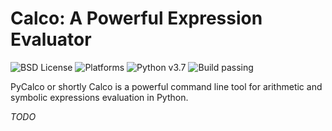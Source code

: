# Calco: A Powerful Expression Evaluator

![BSD License](https://img.shields.io/github/license/trabdlkarim/pycalco) ![Platforms](https://img.shields.io/powershellgallery/p/DNS.1.1.1.1)
![Python v3.7](https://img.shields.io/github/pipenv/locked/python-version/metabolize/rq-dashboard-on-heroku) ![Build passing](https://img.shields.io/github/workflow/status/actions/toolkit/Main%20workflow)


PyCalco or shortly Calco is a powerful command line tool for arithmetic and symbolic expressions evaluation in Python.

*TODO*
